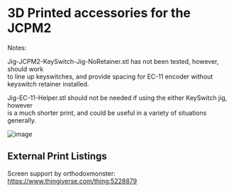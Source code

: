 # 3D Printed accessories for the JCPM2 #

Notes:

Jig-JCPM2-KeySwitch-Jig-NoRetainer.stl has not been tested, however, should work  
to line up keyswitches, and provide spacing for EC-11 encoder without keyswitch retainer
installed.

Jig-EC-11-Helper.stl should not be needed if using the either KeySwitch jig, however  
is a much shorter print, and could be useful in a variety of situations generally.


![image](https://github.com/JeremySCook/JC-Pro-Macro-2/blob/main/3DP-accessories/lego-man.jpg)

## External Print Listings ##

Screen support by orthodoxmonster: https://www.thingiverse.com/thing:5228879

